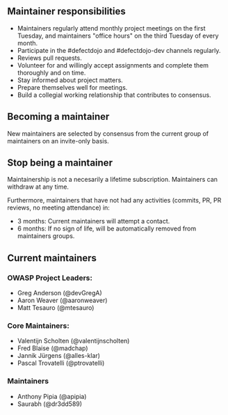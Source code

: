 ## Maintainer responsibilities

* Maintainers regularly attend monthly project meetings on the first Tuesday, and maintainers "office hours" on the third Tuesday of every month.
* Participate in the #defectdojo and #defectdojo-dev channels regularly.
* Reviews pull requests.
* Volunteer for and willingly accept assignments and complete them thoroughly and on time.
* Stay informed about project matters.
* Prepare themselves well for meetings.
* Build a collegial working relationship that contributes to consensus.

## Becoming a maintainer
New maintainers are selected by consensus from the current group of maintainers on an invite-only basis.

## Stop being a maintainer
Maintainership is not a necesarily a lifetime subscription. Maintainers can withdraw at any time.

Furthermore, maintainers that have not had any activities (commits, PR, PR reviews, no meeting attendance) in:
- 3 months: Current maintainers will attempt a contact.
- 6 months: If no sign of life, will be automatically removed from maintainers groups.

## Current maintainers
### OWASP Project Leaders:
* Greg Anderson (@devGregA)
* Aaron Weaver (@aaronweaver)
* Matt Tesauro (@mtesauro)

### Core Maintainers:
* Valentijn Scholten (@valentijnscholten)
* Fred Blaise (@madchap)
* Jannik Jürgens (@alles-klar)
* Pascal Trovatelli (@ptrovatelli)

### Maintainers
* Anthony Pipia (@apipia)
* Saurabh (@dr3dd589)
